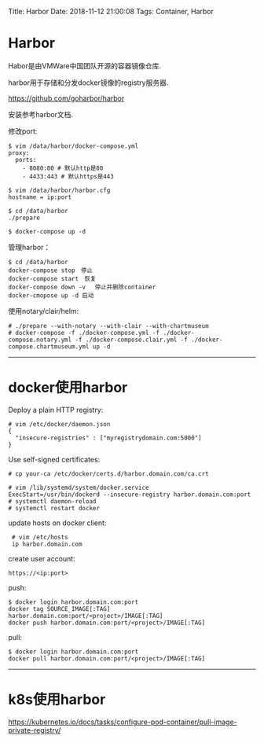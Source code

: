 Title: Harbor
Date: 2018-11-12 21:00:08
Tags: Container, Harbor



# Harbor

Habor是由VMWare中国团队开源的容器镜像仓库.

harbor用于存储和分发docker镜像的registry服务器.

<https://github.com/goharbor/harbor>

安装参考harbor文档.

修改port:

    $ vim /data/harbor/docker-compose.yml
    proxy:
      ports:
        - 8080:80 # 默认http是80
        - 4433:443 # 默认https是443

    $ vim /data/harbor/harbor.cfg
    hostname = ip:port

    $ cd /data/harbor
    ./prepare

    $ docker-compose up -d

管理harbor：

    $ cd /data/harbor
    docker-compose stop　停止
    docker-compose start　恢复
    docker-compose down -v 　停止并删除container
    docker-cmopose up -d 启动

使用notary/clair/helm:

    # ./prepare --with-notary --with-clair --with-chartmuseum
    # docker-compose -f ./docker-compose.yml -f ./docker-compose.notary.yml -f ./docker-compose.clair.yml -f ./docker-compose.chartmuseum.yml up -d

***

# docker使用harbor

Deploy a plain HTTP registry:

    # vim /etc/docker/daemon.json
    {
      "insecure-registries" : ["myregistrydomain.com:5000"]
    }

Use self-signed certificates:

    # cp your-ca /etc/docker/certs.d/harbor.domain.com/ca.crt

    # vim /lib/systemd/system/docker.service
    ExecStart=/usr/bin/dockerd --insecure-registry harbor.domain.com:port
    # systemctl daemon-reload
    # systemctl restart docker

update hosts on docker client:

     # vim /etc/hosts
     ip harbor.domain.com

create user account:

    https://<ip:port>

push:

    $ docker login harbor.domain.com:port
    docker tag SOURCE_IMAGE[:TAG] harbor.domain.com:port/<project>/IMAGE[:TAG]
    docker push harbor.domain.com:port/<project>/IMAGE[:TAG]

pull:

    $ docker login harbor.domain.com:port
    docker pull harbor.domain.com:port/<project>/IMAGE[:TAG]

***

# k8s使用harbor

<https://kubernetes.io/docs/tasks/configure-pod-container/pull-image-private-registry/>
